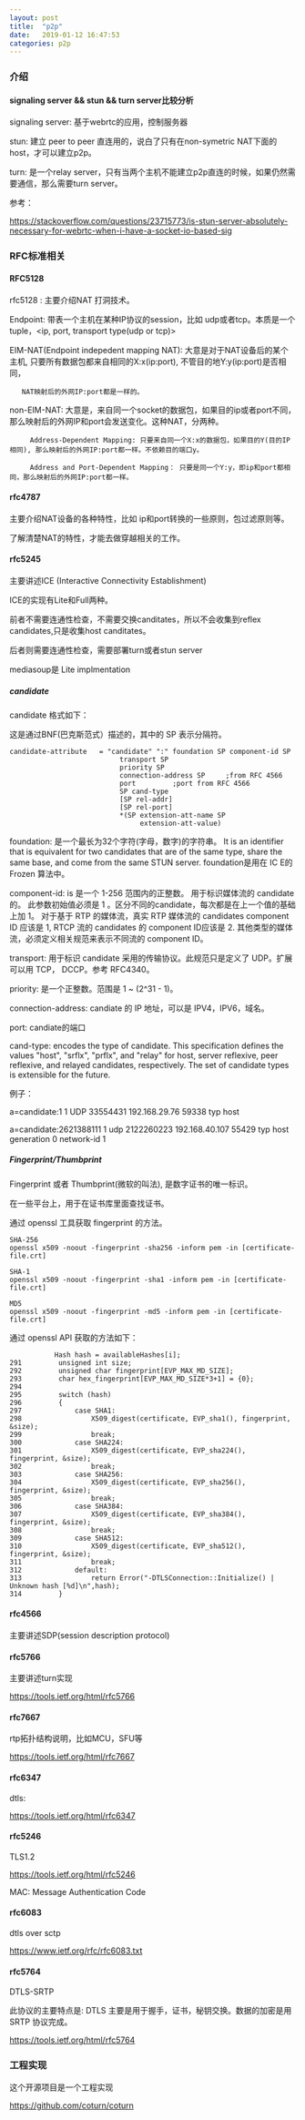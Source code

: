 ```yaml
---
layout: post
title:  "p2p"
date:   2019-01-12 16:47:53
categories: p2p
---
```


### 介绍

#### signaling server && stun && turn server比较分析

signaling server: 基于webrtc的应用，控制服务器

stun: 建立 peer to peer 直连用的，说白了只有在non-symetric NAT下面的host，才可以建立p2p。

turn: 是一个relay server，只有当两个主机不能建立p2p直连的时候，如果仍然需要通信，那么需要turn server。

参考：

https://stackoverflow.com/questions/23715773/is-stun-server-absolutely-necessary-for-webrtc-when-i-have-a-socket-io-based-sig

### RFC标准相关

#### RFC5128

rfc5128 : 主要介绍NAT 打洞技术。

Endpoint: 带表一个主机在某种IP协议的session，比如 udp或者tcp。本质是一个tuple，<ip, port, transport type(udp or tcp)>

EIM-NAT(Endpoint indepedent mapping NAT): 大意是对于NAT设备后的某个主机, 只要所有数据包都来自相同的X:x(ip:port), 不管目的地Y:y(ip:port)是否相同，

       NAT映射后的外网IP:port都是一样的。
      
non-EIM-NAT: 大意是，来自同一个socket的数据包，如果目的ip或者port不同，那么映射后的外网IP和port会发送变化。这种NAT，分两种。

         Address-Dependent Mapping: 只要来自同一个X:x的数据包，如果目的Y(目的IP相同), 那么映射后的外网IP:port都一样。不依赖目的端口y。
         
         Address and Port-Dependent Mapping： 只要是同一个Y:y，即ip和port都相同，那么映射后的外网IP:port都一样。
        
#### rfc4787

主要介绍NAT设备的各种特性，比如 ip和port转换的一些原则，包过滤原则等。

了解清楚NAT的特性，才能去做穿越相关的工作。

#### rfc5245

主要讲述ICE (Interactive Connectivity Establishment)

ICE的实现有Lite和Full两种。

前者不需要连通性检查，不需要交换canditates，所以不会收集到reflex candidates,只是收集host canditates。

后者则需要连通性检查，需要部署turn或者stun server

mediasoup是 Lite implmentation

##### candidate

candidate 格式如下：

这是通过BNF(巴克斯范式）描述的，其中的 SP 表示分隔符。

```
candidate-attribute   = "candidate" ":" foundation SP component-id SP
                           transport SP
                           priority SP
                           connection-address SP     ;from RFC 4566
                           port         ;port from RFC 4566
                           SP cand-type
                           [SP rel-addr]
                           [SP rel-port]
                           *(SP extension-att-name SP
                                extension-att-value)
```

foundation:  是一个最长为32个字符(字母，数字)的字符串。  It is an
      identifier that is equivalent for two candidates that are of the
      same type, share the same base, and come from the same STUN
      server.  foundation是用在 IC E的 Frozen 算法中。
       
component-id:  is 是一个 1-256 范围内的正整数。 用于标识媒体流的 candidate 的。  此参数初始值必须是 1 。区分不同的candidate，每次都是在上一个值的基础上加 1。  对于基于 RTP 的媒体流，真实 RTP 媒体流的 candidates component ID 应该是 1, RTCP 流的 candidates 的 component ID应该是 2.  其他类型的媒体流，必须定义相关规范来表示不同流的 component ID。

transport:  用于标识 candidate 采用的传输协议。此规范只是定义了 UDP。扩展可以用 TCP， DCCP。参考 RFC4340。
     
priority:  是一个正整数。范围是 1 ~ (2^31 - 1)。
       
connection-address: candiate 的 IP 地址，可以是 IPV4，IPV6，域名。

port: candiate的端口

cand-type:  encodes the type of candidate.  This specification
      defines the values "host", "srflx", "prflx", and "relay" for host,
      server reflexive, peer reflexive, and relayed candidates,
      respectively.  The set of candidate types is extensible for the
      future.
       
例子：

a=candidate:1 1 UDP 33554431 192.168.29.76 59338 typ host

a=candidate:2621388111 1 udp 2122260223 192.168.40.107 55429 typ host generation 0 network-id 1


##### Fingerprint/Thumbprint 

Fingerprint 或者 Thumbprint(微软的叫法), 是数字证书的唯一标识。

在一些平台上，用于在证书库里面查找证书。

通过 openssl 工具获取 fingerprint 的方法。

```
SHA-256
openssl x509 -noout -fingerprint -sha256 -inform pem -in [certificate-file.crt]
 
SHA-1
openssl x509 -noout -fingerprint -sha1 -inform pem -in [certificate-file.crt]
 
MD5
openssl x509 -noout -fingerprint -md5 -inform pem -in [certificate-file.crt]
```
通过 openssl API 获取的方法如下：
```
           Hash hash = availableHashes[i];
291         unsigned int size;
292         unsigned char fingerprint[EVP_MAX_MD_SIZE];
293         char hex_fingerprint[EVP_MAX_MD_SIZE*3+1] = {0};
294
295         switch (hash)
296         {
297             case SHA1:
298                 X509_digest(certificate, EVP_sha1(), fingerprint, &size);
299                 break;
300             case SHA224:
301                 X509_digest(certificate, EVP_sha224(), fingerprint, &size);
302                 break;
303             case SHA256:
304                 X509_digest(certificate, EVP_sha256(), fingerprint, &size);
305                 break;
306             case SHA384:
307                 X509_digest(certificate, EVP_sha384(), fingerprint, &size);
308                 break;
309             case SHA512:
310                 X509_digest(certificate, EVP_sha512(), fingerprint, &size);
311                 break;
312             default:
313                 return Error("-DTLSConnection::Initialize() | Unknown hash [%d]\n",hash);
314         }
```

#### rfc4566

主要讲述SDP(session description protocol)

#### rfc5766

主要讲述turn实现

https://tools.ietf.org/html/rfc5766

#### rfc7667

rtp拓扑结构说明，比如MCU，SFU等

https://tools.ietf.org/html/rfc7667

#### rfc6347

dtls:

https://tools.ietf.org/html/rfc6347

#### rfc5246

TLS1.2

https://tools.ietf.org/html/rfc5246

MAC: Message Authentication Code

#### rfc6083

dtls over sctp

https://www.ietf.org/rfc/rfc6083.txt

#### rfc5764

DTLS-SRTP

此协议的主要特点是: DTLS 主要是用于握手，证书，秘钥交换。数据的加密是用 SRTP 协议完成。

https://tools.ietf.org/html/rfc5764

### 工程实现

这个开源项目是一个工程实现

https://github.com/coturn/coturn
